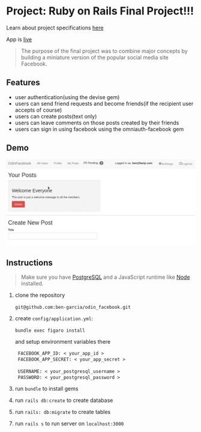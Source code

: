 # Project: Ruby on Rails Final Project!!!

Learn about project specifications [here](https://www.theodinproject.com/courses/ruby-on-rails/lessons/final-project)

App is [live](https://odinbookface.herokuapp.com/)

> The purpose of the final project was to combine major concepts by building a miniature version of the popular social media site Facebook.

## Features

- user authentication(using the devise gem)
- users can send friend requests and become friends(if the recipient user accepts of course)
- users can create posts(text only)
- users can leave comments on those posts created by their friends
- users can sign in using facebook using the omniauth-facebook gem

## Demo

![](demo.gif)

## Instructions

> Make sure you have [PostgreSQL](https://www.postgresql.org/) and a JavaScript runtime like [Node](https://nodejs.org/) installed.

1. clone the repository

   `git@github.com:ben-garcia/odin_facebook.git`

2. create `config/application.yml`:

   `bundle exec figaro install`

   and setup environment variables there

   ```
    FACEBOOK_APP_ID: < your_app_id >
    FACEBOOK_APP_SECRET: < your_app_secret >

    USERNAME: < your_postgresql_username >
    PASSWORD: < your_postgresql_password >
   ```

3. run `bundle` to install gems

4. run `rails db:create` to create database

5. run `rails: db:migrate` to create tables

7) run `rails s` to run server on `localhost:3000`
